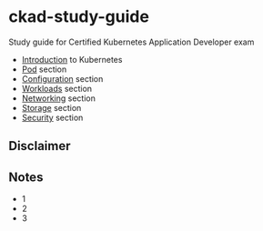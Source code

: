 # ckad-study-guide

Study guide for Certified Kubernetes Application Developer exam
  * [Introduction](https://github.com/cirrostech/ckad-study-guide/blob/main/00-introduction.md) to Kubernetes 
  * [Pod](https://github.com/cirrostech/ckad-study-guide/blob/main/00-pod.md) section
  * [Configuration](https://github.com/cirrostech/ckad-study-guide/blob/master/02-configuration.md) section
  * [Workloads](https://github.com/cirrostech/ckad-study-guide/blob/master/03-workloads.md) section
  * [Networking](https://github.com/cirrostech/ckad-study-guide/blob/master/04-networking.md) section 
  * [Storage](https://github.com/cirrostech/ckad-study-guide/blob/master/05-storage.md) section
  * [Security](https://github.com/cirrostech/ckad-study-guide/blob/master/06-security.md) section

## Disclaimer

## Notes

* 1
* 2
* 3



